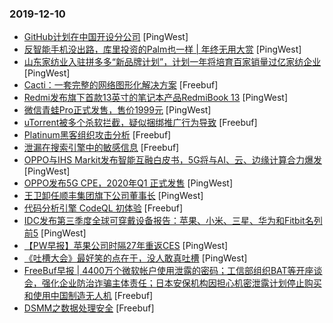 ### 2019-12-10

* [GitHub计划在中国开设分公司](https://www.pingwest.com/w/199807) [PingWest]
* [反智能手机没出路，库里投资的Palm也一样 | 年终无用大赏](https://www.pingwest.com/v/199798) [PingWest]
* [山东家纺业入驻拼多多“新品牌计划”，计划一年将培育百家销量过亿家纺企业](https://www.pingwest.com/w/199791) [PingWest]
* [Cacti：一套完整的网络图形化解决方案](https://www.freebuf.com/articles/network/221608.html) [Freebuf]
* [Redmi发布旗下首款13英寸的笔记本产品RedmiBook 13](https://www.pingwest.com/w/199772) [PingWest]
* [微信青蛙Pro正式发售，售价1999元](https://www.pingwest.com/w/199767) [PingWest]
* [uTorrent被多个杀软拦截，疑似捆绑推广行为导致](https://www.freebuf.com/news/222454.html) [Freebuf]
* [Platinum黑客组织攻击分析](https://www.freebuf.com/articles/network/219741.html) [Freebuf]
* [泄漏在搜索引擎中的敏感信息](https://www.freebuf.com/articles/database/220814.html) [Freebuf]
* [OPPO与IHS Markit发布智能互融白皮书，5G将与AI、云、边缘计算合力爆发](https://www.pingwest.com/w/199760) [PingWest]
* [OPPO发布5G CPE，2020年Q1 正式发售](https://www.pingwest.com/w/199752) [PingWest]
* [王卫卸任顺丰集团旗下公司董事长](https://www.pingwest.com/w/199746) [PingWest]
* [代码分析引擎 CodeQL 初体验](https://www.freebuf.com/articles/network/220497.html) [Freebuf]
* [IDC发布第三季度全球可穿戴设备报告：苹果、小米、三星、华为和Fitbit名列前5](https://www.pingwest.com/w/199740) [PingWest]
* [【PW早报】苹果公司时隔27年重返CES](https://www.pingwest.com/w/199725) [PingWest]
* [《吐槽大会》最好笑的点在于，没人敢真吐槽](https://www.pingwest.com/a/199706) [PingWest]
* [FreeBuf早报 | 4400万个微软帐户使用泄露的密码；工信部组织BAT等开座谈会，强化企业防治诈骗主体责任；日本安保机构因担心机密泄露计划停止购买和使用中国制造无人机](https://www.freebuf.com/news/222421.html) [Freebuf]
* [DSMM之数据处理安全](https://www.freebuf.com/articles/database/220653.html) [Freebuf]
